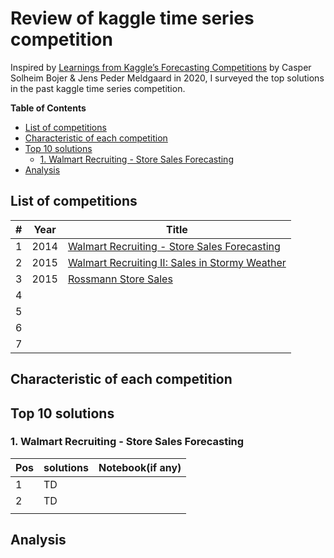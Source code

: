 # Review of kaggle time series competition

Inspired by [Learnings from Kaggle’s Forecasting Competitions](https://arxiv.org/pdf/2009.07701.pdf) 
by Casper Solheim Bojer & Jens Peder Meldgaard in 2020, I surveyed the top solutions in the past kaggle time series
competition.


<!-- START doctoc generated TOC please keep comment here to allow auto update -->
<!-- DON'T EDIT THIS SECTION, INSTEAD RE-RUN doctoc TO UPDATE -->
**Table of Contents**

- [List of competitions](#list-of-competitions)
- [Characteristic of each competition](#characteristic-of-each-competition)
- [Top 10 solutions](#top-10-solutions)
  - [1. Walmart Recruiting - Store Sales Forecasting](#1-walmart-recruiting---store-sales-forecasting)
- [Analysis](#analysis)

<!-- END doctoc generated TOC please keep comment here to allow auto update -->

## List of competitions

| #   | Year | Title                                                                                                                 |
|-----|------|-----------------------------------------------------------------------------------------------------------------------|
| 1   | 2014 | [Walmart Recruiting - Store Sales Forecasting](https://www.kaggle.com/c/walmart-recruiting-store-sales-forecasting)   |
| 2   | 2015 | [Walmart Recruiting II: Sales in Stormy Weather](https://www.kaggle.com/c/walmart-recruiting-sales-in-stormy-weather) |
| 3   | 2015 | [Rossmann Store Sales](https://www.kaggle.com/c/rossmann-store-sales)                                                                                              |
| 4   |      |                                                                                                                       |
| 5   |      |                                                                                                                       |
| 6   |      |                                                                                                                       |
| 7   |      |                                                                                                                       |


## Characteristic of each competition

## Top 10 solutions

### 1. Walmart Recruiting - Store Sales Forecasting

| Pos | solutions | Notebook(if any) |
|-----|-----------|------------------|
| 1   | TD        |                  |
| 2   | TD        |                  |
|     |           |                  |


## Analysis











